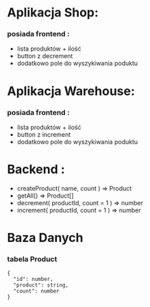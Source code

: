 # Aplikacja Shop:

### posiada frontend :
   - lista produktów + ilość
   - button z decrement
   - dodatkowo pole do wyszykiwania poduktu

# Aplikacja Warehouse:

### posiada frontend :
   - lista produktów + ilość
   - button z increment
   - dodatkowo pole do wyszykiwania poduktu

# Backend :
   - createProduct( name, count ) => Product
   - getAll() => Product[]
   - decrement( productId, count = 1 ) => number
   - increment( productId, count = 1 ) => number



# Baza Danych

### tabela Product
```
{
  "id": number,
  "product": string,
  "count": number
}
```


